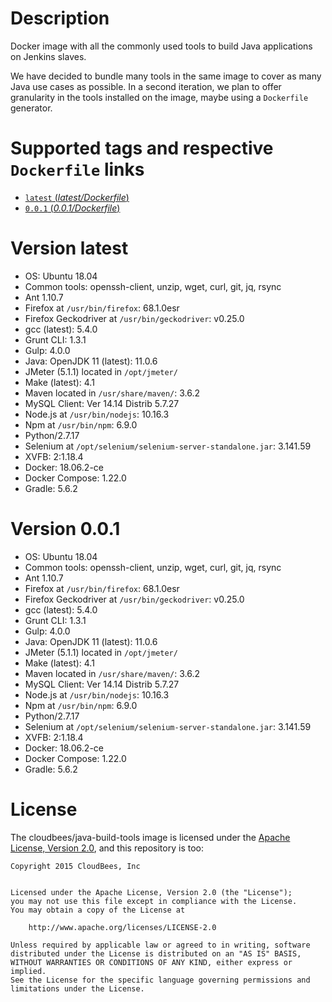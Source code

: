 # Description

Docker image with all the commonly used tools to build Java applications on Jenkins slaves.

We have decided to bundle many tools in the same image to cover as many Java use cases as possible. In a second iteration, we plan to offer granularity in the tools installed on the image, maybe using a `Dockerfile` generator.

# Supported tags and respective `Dockerfile` links

-   [`latest` (*latest/Dockerfile*)](https://github.com/ajurasz/java-build-tools-dockerfile/blob/master/Dockerfile)
-   [`0.0.1` (*0.0.1/Dockerfile*)](https://github.com/ajurasz/java-build-tools-dockerfile/blob/0.0.1/Dockerfile)

# Version latest
-   OS: Ubuntu 18.04
-   Common tools: openssh-client, unzip, wget, curl, git, jq, rsync
-   Ant 1.10.7
-   Firefox at `/usr/bin/firefox`: 68.1.0esr
-   Firefox Geckodriver at `/usr/bin/geckodriver`: v0.25.0
-   gcc (latest): 5.4.0
-   Grunt CLI: 1.3.1
-   Gulp: 4.0.0
-   Java: OpenJDK 11 (latest): 11.0.6
-   JMeter (5.1.1) located in `/opt/jmeter/`
-   Make (latest): 4.1
-   Maven located in `/usr/share/maven/`: 3.6.2
-   MySQL Client: Ver 14.14 Distrib 5.7.27
-   Node.js at `/usr/bin/nodejs`: 10.16.3
-   Npm at `/usr/bin/npm`: 6.9.0
-   Python/2.7.17
-   Selenium at `/opt/selenium/selenium-server-standalone.jar`: 3.141.59
-   XVFB: 2:1.18.4
-   Docker: 18.06.2-ce
-   Docker Compose: 1.22.0
-   Gradle: 5.6.2

# Version 0.0.1
-   OS: Ubuntu 18.04
-   Common tools: openssh-client, unzip, wget, curl, git, jq, rsync
-   Ant 1.10.7
-   Firefox at `/usr/bin/firefox`: 68.1.0esr
-   Firefox Geckodriver at `/usr/bin/geckodriver`: v0.25.0
-   gcc (latest): 5.4.0
-   Grunt CLI: 1.3.1
-   Gulp: 4.0.0
-   Java: OpenJDK 11 (latest): 11.0.6
-   JMeter (5.1.1) located in `/opt/jmeter/`
-   Make (latest): 4.1
-   Maven located in `/usr/share/maven/`: 3.6.2
-   MySQL Client: Ver 14.14 Distrib 5.7.27
-   Node.js at `/usr/bin/nodejs`: 10.16.3
-   Npm at `/usr/bin/npm`: 6.9.0
-   Python/2.7.17
-   Selenium at `/opt/selenium/selenium-server-standalone.jar`: 3.141.59
-   XVFB: 2:1.18.4
-   Docker: 18.06.2-ce
-   Docker Compose: 1.22.0
-   Gradle: 5.6.2

# License

The cloudbees/java-build-tools image is licensed under the [Apache License, Version 2.0](https://www.apache.org/licenses/LICENSE-2.0), and this repository is too:

```
Copyright 2015 CloudBees, Inc


Licensed under the Apache License, Version 2.0 (the "License");
you may not use this file except in compliance with the License.
You may obtain a copy of the License at

    http://www.apache.org/licenses/LICENSE-2.0

Unless required by applicable law or agreed to in writing, software
distributed under the License is distributed on an "AS IS" BASIS,
WITHOUT WARRANTIES OR CONDITIONS OF ANY KIND, either express or implied.
See the License for the specific language governing permissions and
limitations under the License.
```
